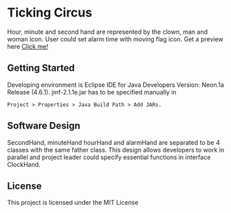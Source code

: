 # Ticking Circus

Hour, minute and second hand are represented by the clown, man and woman icon.
User could set alarm time with moving flag icon. Get a preview here [Click me!](https://codepen.io/Debra/pen/NpPgxQ)

## Getting Started

Developing environment is Eclipse IDE for Java Developers Version: Neon.1a Release (4.6.1). 
jmf-2.1.1e.jar has to be specified manually in 
```
Project > Properties > Java Build Path > Add JARs.
```

## Software Design 

SecondHand, minuteHand hourHand and alarmHand are separated to be 4 classes with the same father class. 
This design allows developers to work in parallel and project leader could specify essential functions in interface ClockHand. 

## License

This project is licensed under the MIT License

